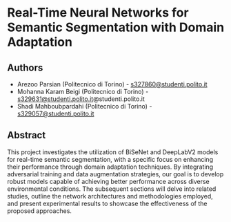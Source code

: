 # Real-Time Neural Networks for Semantic Segmentation with Domain Adaptation

## Authors
- Arezoo Parsian (Politecnico di Torino) -   s327860@studenti.polito.it
- Mohanna Karam Beigi (Politecnico di Torino) -  s329631@studenti.polito.it@studenti.polito.it
- Shadi Mahboubpardahi (Politecnico di Torino) -  s329057@studenti.polito.it

## Abstract
This project investigates the utilization of BiSeNet and DeepLabV2 models for real-time semantic segmentation, with a specific focus on enhancing their performance through domain adaptation techniques. By integrating adversarial training and data augmentation strategies, our goal is to develop robust models capable of achieving better performance across diverse environmental conditions. The subsequent sections will delve into related studies, outline the network architectures and methodologies employed, and present experimental results to showcase the effectiveness of the proposed approaches.

